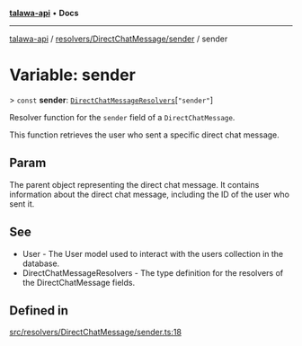 [**talawa-api**](../../../../README.md) • **Docs**

***

[talawa-api](../../../../modules.md) / [resolvers/DirectChatMessage/sender](../README.md) / sender

# Variable: sender

\> `const` **sender**: [`DirectChatMessageResolvers`](../../../../types/generatedGraphQLTypes/type-aliases/DirectChatMessageResolvers.md)\[`"sender"`\]

Resolver function for the `sender` field of a `DirectChatMessage`.

This function retrieves the user who sent a specific direct chat message.

## Param

The parent object representing the direct chat message. It contains information about the direct chat message, including the ID of the user who sent it.

## See

 - User - The User model used to interact with the users collection in the database.
 - DirectChatMessageResolvers - The type definition for the resolvers of the DirectChatMessage fields.

## Defined in

[src/resolvers/DirectChatMessage/sender.ts:18](https://github.com/PalisadoesFoundation/talawa-api/blob/fb5076f344cd74d4e51c692cbc70fc337bf1ac39/src/resolvers/DirectChatMessage/sender.ts#L18)

